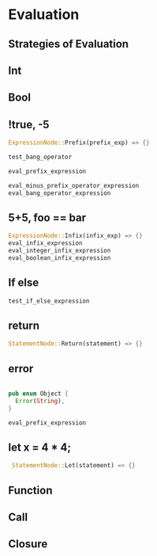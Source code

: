 # Evaluation

## Strategies of Evaluation

## Int

## Bool

## !true, -5

```rs
ExpressionNode::Prefix(prefix_exp) => {}

test_bang_operator

eval_prefix_expression

eval_minus_prefix_operator_expression
eval_bang_operator_expression
```

## 5+5, foo == bar

```rs
ExpressionNode::Infix(infix_exp) => {}
eval_infix_expression
eval_integer_infix_expression
eval_boolean_infix_expression
```

## If else

```rs
test_if_else_expression
```

## return

```rs
StatementNode::Return(statement) => {}
```

## error

```rs

pub enum Object {
  Error(String),
}

eval_prefix_expression
```

## let x = 4 \* 4;

```rs
 StatementNode::Let(statement) => {}
```

## Function

## Call

## Closure
